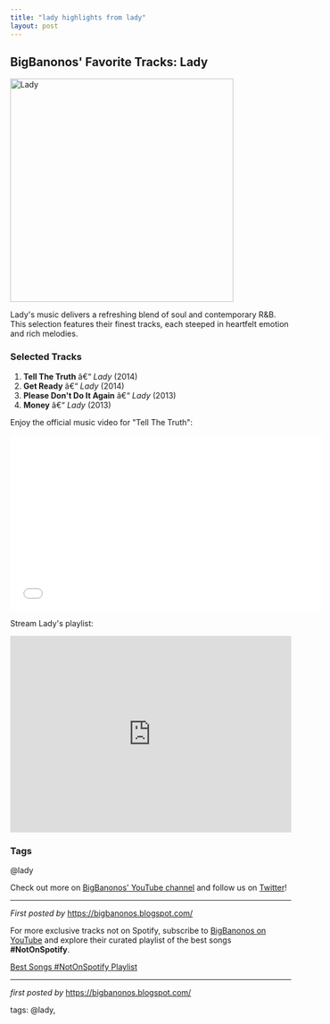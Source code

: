 ```yaml
---
title: "lady highlights from lady"
layout: post
---
```

<h2>BigBanonos' Favorite Tracks: Lady</h2> <div > <a href="https://fleamarketfunk.com/wp-content/uploads/2013/03/lady-get-ready.gif?w=584"> <img src="https://fleamarketfunk.com/wp-content/uploads/2013/03/lady-get-ready.gif?w=584" alt="Lady" width="400" /> </a>
</div> <p>Lady's music delivers a refreshing blend of soul and contemporary R&B. This selection features their finest tracks, each steeped in heartfelt emotion and rich melodies.</p> <h3>Selected Tracks</h3>
<ol> <li><strong>Tell The Truth</strong> â€“ <em>Lady</em> (2014)</li> <li><strong>Get Ready</strong> â€“ <em>Lady</em> (2014)</li> <li><strong>Please Don't Do It Again</strong> â€“ <em>Lady</em> (2013)</li> <li><strong>Money</strong> â€“ <em>Lady</em> (2013)</li>
</ol> <p>Enjoy the official music video for "Tell The Truth":</p>
<iframe allowfullscreen="" frameborder="0" height="315" src="//www.youtube.com/embed/G3IMPYJ7MiY" width="560"></iframe> <p>Stream Lady's playlist:</p>
<iframe src="https://open.spotify.com/embed/playlist/1fCos09os9yAPepCg9AFGL?utm_source=generator" width="100%" height="352" frameBorder="0" allowfullscreen="" allow="autoplay; clipboard-write; encrypted-media; fullscreen; picture-in-picture" loading="lazy"></iframe> <h3>Tags</h3>
<p>@lady</p> <p>Check out more on <a href="https://www.youtube.com/@BigBanonos" target="_blank">BigBanonos' YouTube channel</a> and follow us on <a href="https://twitter.com/BigBanonos" target="_blank">Twitter</a>!</p> <hr />
<p><em>First posted by</em> <a href="https://bigbanonos.blogspot.com/" rel="noopener" target="_new">https://bigbanonos.blogspot.com/</a></p>


<!--Subscribe and Playlist Links-->
<div>
    <p>For more exclusive tracks not on Spotify, subscribe to <a href="https://www.youtube.com/@BigBanonos" target="_blank">BigBanonos on YouTube</a> and explore their curated playlist of the best songs <strong>#NotOnSpotify</strong>.</p>
    <p><a href="https://www.youtube.com/playlist?list=PLtuNtuTatqI0kFahUCbtbfenC_ET5O_tr" target="_blank">Best Songs #NotOnSpotify Playlist<br /></a></p></div>

<hr />

<p><em>first posted by</em> <a href="https://bigbanonos.blogspot.com/" rel="noopener" target="_new">https://bigbanonos.blogspot.com/</a></p>

<p>tags: @lady,</p>
